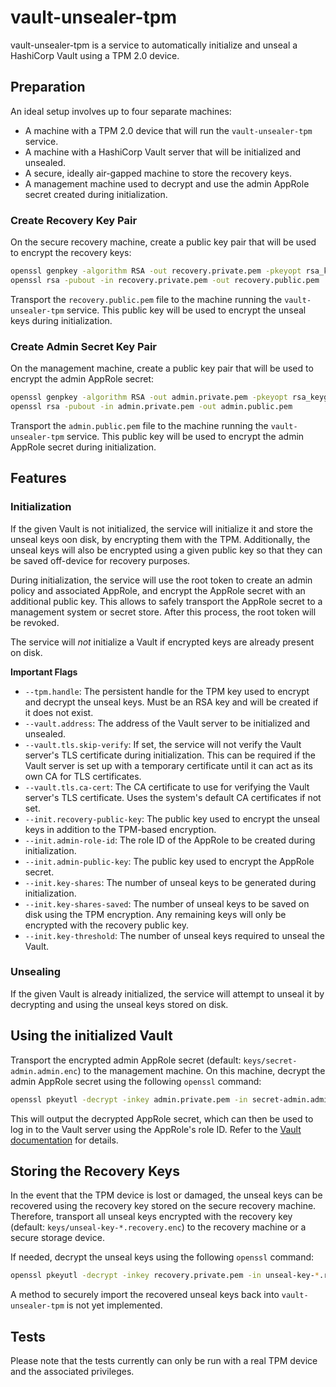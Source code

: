 # vault-unsealer-tpm

vault-unsealer-tpm is a service to automatically initialize and unseal a HashiCorp Vault using a TPM 2.0 device.

## Preparation
An ideal setup involves up to four separate machines:

- A machine with a TPM 2.0 device that will run the `vault-unsealer-tpm` service.
- A machine with a HashiCorp Vault server that will be initialized and unsealed.
- A secure, ideally air-gapped machine to store the recovery keys.
- A management machine used to decrypt and use the admin AppRole secret created during initialization.

### Create Recovery Key Pair
On the secure recovery machine, create a public key pair that will be used to encrypt the recovery keys:
```sh
openssl genpkey -algorithm RSA -out recovery.private.pem -pkeyopt rsa_keygen_bits:2048
openssl rsa -pubout -in recovery.private.pem -out recovery.public.pem
```
Transport the `recovery.public.pem` file to the machine running the `vault-unsealer-tpm` service. This public key will
be used to encrypt the unseal keys during initialization. 

### Create Admin Secret Key Pair
On the management machine, create a public key pair that will be used to encrypt the admin AppRole secret:
```sh
openssl genpkey -algorithm RSA -out admin.private.pem -pkeyopt rsa_keygen_bits:2048
openssl rsa -pubout -in admin.private.pem -out admin.public.pem
```
Transport the `admin.public.pem` file to the machine running the `vault-unsealer-tpm` service. This public key will
be used to encrypt the admin AppRole secret during initialization.

## Features

### Initialization
If the given Vault is not initialized, the service will initialize it and store the unseal keys oon disk, by encrypting
them with the TPM. Additionally, the unseal keys will also be encrypted using a given public key so that they can be saved
off-device for recovery purposes.

During initialization, the service will use the root token to create an admin policy and associated AppRole, and encrypt the
AppRole secret with an additional public key. This allows to safely transport the AppRole secret to a management system or
secret store. After this process, the root token will be revoked.

The service will _not_ initialize a Vault if encrypted keys are already present on disk.

**Important Flags**

- `--tpm.handle`: The persistent handle for the TPM key used to encrypt and decrypt the unseal keys. Must be an RSA key
                  and will be created if it does not exist.
- `--vault.address`: The address of the Vault server to be initialized and unsealed.
- `--vault.tls.skip-verify`: If set, the service will not verify the Vault server's TLS certificate during initialization.
                            This can be required if the Vault server is set up with a temporary certificate until it can
                            act as its own CA for TLS certificates.
- `--vault.tls.ca-cert`: The CA certificate to use for verifying the Vault server's TLS certificate. Uses the system's
                         default CA certificates if not set.
- `--init.recovery-public-key`: The public key used to encrypt the unseal keys in addition to the TPM-based encryption.
- `--init.admin-role-id`: The role ID of the AppRole to be created during initialization.
- `--init.admin-public-key`: The public key used to encrypt the AppRole secret.
- `--init.key-shares`: The number of unseal keys to be generated during initialization.
- `--init.key-shares-saved`: The number of unseal keys to be saved on disk using the TPM encryption. Any remaining keys
                             will only be encrypted with the recovery public key.
- `--init.key-threshold`: The number of unseal keys required to unseal the Vault.

### Unsealing
If the given Vault is already initialized, the service will attempt to unseal it by decrypting and using the unseal keys
stored on disk.

## Using the initialized Vault
Transport the encrypted admin AppRole secret (default: `keys/secret-admin.admin.enc`) to the management machine. On this
machine, decrypt the admin AppRole secret using the following `openssl` command:

```sh
openssl pkeyutl -decrypt -inkey admin.private.pem -in secret-admin.admin.enc -pkeyopt rsa_padding_mode:oaep -pkeyopt rsa_oaep_md:sha256
```
This will output the decrypted AppRole secret, which can then be used to log in to the Vault server using the AppRole's
role ID. Refer to the [Vault documentation](https://developer.hashicorp.com/vault/docs/auth/approle) for details.

## Storing the Recovery Keys
In the event that the TPM device is lost or damaged, the unseal keys can be recovered using the recovery key stored
on the secure recovery machine. Therefore, transport all unseal keys encrypted with the recovery key (default:
`keys/unseal-key-*.recovery.enc`) to the recovery machine or a secure storage device.

If needed, decrypt the unseal keys using the following `openssl` command:

```sh
openssl pkeyutl -decrypt -inkey recovery.private.pem -in unseal-key-*.recovery.enc -pkeyopt rsa_padding_mode:oaep -pkeyopt rsa_oaep_md:sha256
```

A method to securely import the recovered unseal keys back into `vault-unsealer-tpm` is not yet implemented.

## Tests
Please note that the tests currently can only be run with a real TPM device and the associated privileges.